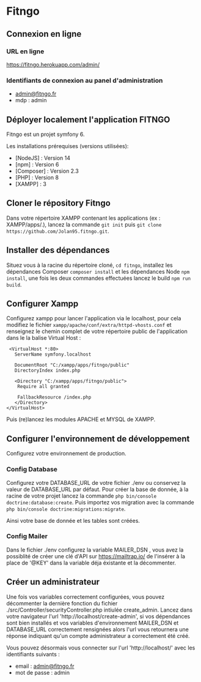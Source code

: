 # Fitngo
## Connexion en ligne

### URL en ligne
https://fitngo.herokuapp.com/admin/
### Identifiants de connexion au panel d'administration

* admin@fitngo.fr 
* mdp : admin

## Déployer localement l'application FITNGO

Fitngo est un projet symfony 6.

Les installations prérequises (versions utilisées):
* [NodeJS] : Version 14 
* [npm] : Version 6
* [Composer] : Version 2.3
* [PHP] : Version 8
* [XAMPP] : 3

## Cloner le répository Fitngo

Dans votre répertoire XAMPP contenant les applications (ex : XAMPP/apps/.), 
lancez la commande `git init` puis `git clone https://github.com/Jolan95.fitngo.git`.

## Installer des dépendances
 Situez vous à la racine du répertoire cloné, `cd fitngo`, installez les dépendances Composer `composer install` et les dépendances Node `npm install`, une fois les deux commandes effectuées lancez le build `npm run build`.
 
## Configurer Xampp
 Configurez xampp pour lancer l'application via le localhost, pour cela modifiez le fichier `xampp/apache/conf/extra/httpd-vhosts.conf` et renseignez le chemin complet de votre répertoire public de l'application dans le la balise Virtual Host : 
  
 
     <VirtualHost *:80>
       ServerName symfony.localhost
   
       DocumentRoot "C:/xampp/apps/fitngo/public"
       DirectoryIndex index.php

       <Directory "C:/xampp/apps/fitngo/public">
        Require all granted

        FallbackResource /index.php
       </Directory>
    </VirtualHost>


Puis (re)lancez les modules APACHE et MYSQL de XAMPP.
  
## Configurer l'environnement de développement
  
  Configurez votre environnement de production.
  
  ### Config Database
  
  Configurez votre DATABASE_URL de votre fichier ./env ou conservez la valeur de DATABASE_URL par défaut.
  Pour créer la base de donnée, à la racine de votre projet lancez la commande `php bin/console doctrine:database:create`.
  Puis importez vos migration avec la commande `php bin/console doctrine:migrations:migrate`.
  
  Ainsi votre base de donnée et les tables sont créées.
  
  ### Config Mailer
  
  Dans le fichier ./env configurez la variable MAILER_DSN , vous avez la possiblité de créer une clé d'API sur <a>https://mailtrap.io/</a> de l'insérer à la place de '@KEY' dans la variable déja éxistante et la décommenter.
  
## Créer un administrateur
  
 Une fois vos variables correctement configurées, vous pouvez décommenter la dernière fonction du fichier ./src/Controller/securityController.php intiulée create_admin.
  Lancez dans votre navigateur l'url 'http://localhost/create-admin', si vos dépendances sont bien installés et vos variables d'environnement MAILER_DSN et DATABASE_URL correctement rensignées alors l'url vous retournera une réponse indiquant qu'un compte administrateur a correctement été créé.
  
  Vous pouvez désormais vous connecter sur l'url 'http://localhost/' avec les identifiants suivants : 
  - email : admin@fitngo.fr
  - mot de passe : admin
  
  
  
  
  
  

